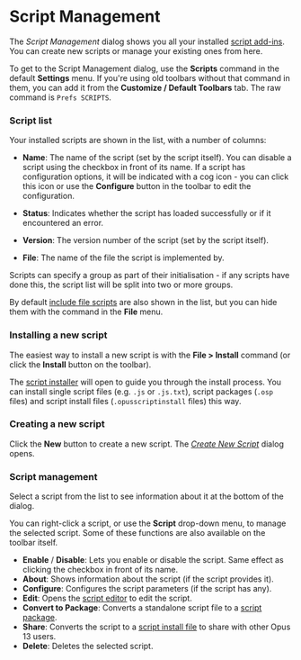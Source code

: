 # Script Management

The *Script Management* dialog shows you all your installed [script add-ins](/Manual/scripting/script_add-ins/README.md). You can create new scripts or manage your existing ones from here.

To get to the Script Management dialog, use the **Scripts** command in the default **Settings** menu. If you're using old toolbars without that command in them, you can add it from the **Customize / Default Toolbars** tab. The raw command is `Prefs SCRIPTS`.

### Script list

Your installed scripts are shown in the list, with a number of columns:

- **Name**: The name of the script (set by the script itself). You can disable a script using the checkbox in front of its name.
  If a script has configuration options, it will be indicated with a cog icon - you can click this icon or use the **Configure** button in the toolbar to edit the configuration.

- **Status**: Indicates whether the script has loaded successfully or if it encountered an error.
- **Version**: The version number of the script (set by the script itself).
- **File**: The name of the file the script is implemented by.

Scripts can specify a group as part of their initialisation - if any scripts have done this, the script list will be split into two or more groups.

By default [include file scripts](script_add-ins/include_files.md) are also shown in the list, but you can hide them with the command in the **File** menu.

### Installing a new script

The easiest way to install a new script is with the **File \> Install** command (or click the **Install** button on the toolbar).

The [script installer](/Manual/scripting/script_management/installer.md) will open to guide you through the install process. You can install single script files (e.g. `.js` or `.js.txt`), script packages (`.osp` files) and script install files (`.opusscriptinstall` files) this way.

### Creating a new script

Click the **New** button to create a new script. The *[Create New Script](/Manual/scripting/script_management/new_script.md)* dialog opens.

### Script management

Select a script from the list to see information about it at the bottom of the dialog.

You can right-click a script, or use the **Script** drop-down menu, to manage the selected script. Some of these functions are also available on the toolbar itself.

- **Enable** / **Disable**: Lets you enable or disable the script. Same effect as clicking the checkbox in front of its name.
- **About**: Shows information about the script (if the script provides it).
- **Configure**: Configures the script parameters (if the script has any).
- **Edit**: Opens the [script editor](script_editor/README.md) to edit the script.
- **Convert to Package**: Converts a standalone script file to a [script package](script_add-ins/script_package.md).
- **Share**: Converts the script to a [script install file](/Manual/scripting/script_management/installer.md) to share with other Opus 13 users.
- **Delete**: Deletes the selected script.
